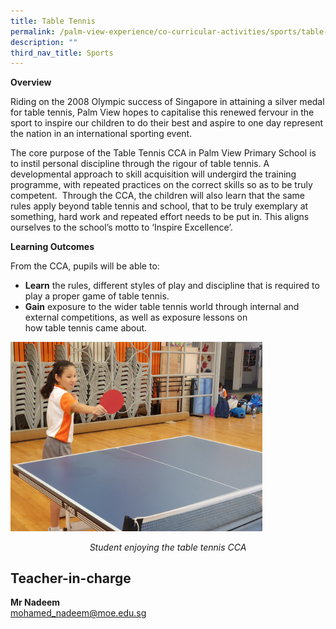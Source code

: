 ```yaml
---
title: Table Tennis
permalink: /palm-view-experience/co-curricular-activities/sports/table-tennis/
description: ""
third_nav_title: Sports
---
```

**Overview**

Riding on the 2008 Olympic success of Singapore in attaining a silver medal for table tennis, Palm View hopes to capitalise this renewed fervour in the sport to inspire our children to do their best and aspire to one day represent the nation in an international sporting event.   

The core purpose of the Table Tennis CCA in Palm View Primary School is to instil personal discipline through the rigour of table tennis. A developmental approach to skill acquisition will undergird the training programme, with repeated practices on the correct skills so as to be truly competent.  Through the CCA, the children will also learn that the same rules apply beyond table tennis and school, that to be truly exemplary at something, hard work and repeated effort needs to be put in. This aligns ourselves to the school’s motto to ‘Inspire Excellence’.

**Learning Outcomes**

From the CCA, pupils will be able to:

*   **Learn** the rules, different styles of play and discipline that is required to play a proper game of table tennis.
*   **Gain** exposure to the wider table tennis world through internal and external competitions, as well as exposure lessons on how table tennis came about.

<img src="/images/20200302_153334.jpg" style="width:80%"/>

<p align="center"><em>Student enjoying the table tennis CCA</em></p>

Teacher-in-charge
-----------------

**Mr Nadeem**  <br>
[mohamed_nadeem@moe.edu.sg](mailto:mohamed_nadeem@moe.edu.sg)